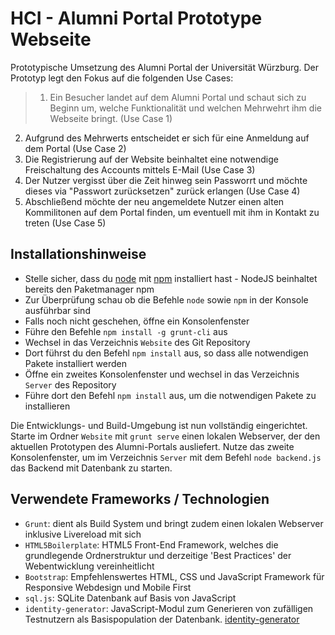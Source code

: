 # HCI - Alumni Portal Prototype Webseite

Prototypische Umsetzung des Alumni Portal der Universität Würzburg. Der Prototyp legt den Fokus auf die folgenden Use Cases:
> 1. Ein Besucher landet auf dem Alumni Portal und schaut sich zu Beginn um, welche Funktionalität und welchen Mehrwehrt ihm die Webseite bringt. (Use Case 1)
2. Aufgrund des Mehrwerts entscheidet er sich für eine Anmeldung auf dem Portal (Use Case 2)
3. Die Registrierung auf der Website beinhaltet eine notwendige Freischaltung des Accounts mittels E-Mail (Use Case 3)
4. Der Nutzer vergisst über die Zeit hinweg sein Passworrt und möchte dieses via "Passwort zurücksetzen" zurück erlangen (Use Case 4)
5. Abschließend möchte der neu angemeldete Nutzer einen alten Kommilitonen auf dem Portal finden, um eventuell mit ihm in Kontakt zu treten (Use Case 5)

## Installationshinweise

* Stelle sicher, dass du [node](https://nodejs.org/) mit [npm](https://www.npmjs.com/) installiert hast - NodeJS beinhaltet bereits den Paketmanager npm
* Zur Überprüfung schau ob die Befehle `node` sowie `npm` in der Konsole ausführbar sind
* Falls noch nicht geschehen, öffne ein Konsolenfenster
* Führe den Befehle ```npm install -g grunt-cli``` aus
* Wechsel in das Verzeichnis `Website` des Git Repository
* Dort führst du den Befehl ```npm install``` aus, so dass alle notwendigen Pakete installiert werden
* Öffne ein zweites Konsolenfenster und wechsel in das Verzeichnis `Server` des Repository
* Führe dort den Befehl ```npm install``` aus, um die notwendigen Pakete zu installieren

Die Entwicklungs- und Build-Umgebung ist nun vollständig eingerichtet. Starte im Ordner `Website` mit `grunt serve` einen lokalen Webserver, der den aktuellen Prototypen des Alumni-Portals ausliefert. Nutze das zweite Konsolenfenster, um im Verzeichnis `Server` mit dem Befehl `node backend.js` das Backend mit Datenbank zu starten.

## Verwendete Frameworks / Technologien

* `Grunt`: dient als Build System und bringt zudem einen lokalen Webserver inklusive Livereload mit sich
* `HTML5Boilerplate`: HTML5 Front-End Framework, welches die grundlegende Ordnerstruktur und derzeitige 'Best Practices' der Webentwicklung vereinheitlicht
* `Bootstrap`: Empfehlenswertes HTML, CSS und JavaScript Framework für Responsive Webdesign und Mobile First
* `sql.js`: SQLite Datenbank auf Basis von JavaScript
* `identity-generator`: JavaScript-Modul zum Generieren von zufälligen Testnutzern als Basispopulation der Datenbank. [identity-generator](https://github.com/janpetzold/identity-generator)